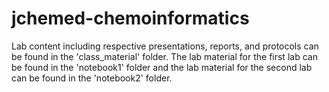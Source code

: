 # jchemed-chemoinformatics

Lab content including respective presentations, reports, and protocols can be found in the 'class_material' folder. The lab material for the first lab can be found in the 'notebook1' folder and the lab material for the second lab can be found in the 'notebook2' folder.
